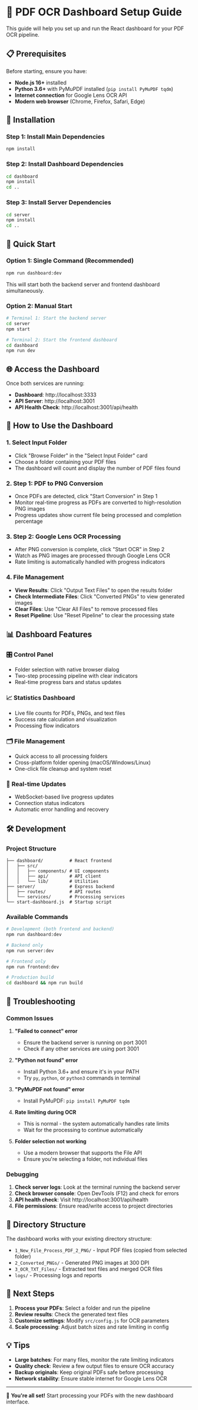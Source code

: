 # 🚀 PDF OCR Dashboard Setup Guide

This guide will help you set up and run the React dashboard for your PDF OCR pipeline.

## 📋 Prerequisites

Before starting, ensure you have:

- **Node.js 16+** installed
- **Python 3.6+** with PyMuPDF installed (`pip install PyMuPDF tqdm`)
- **Internet connection** for Google Lens OCR API
- **Modern web browser** (Chrome, Firefox, Safari, Edge)

## 🔧 Installation

### Step 1: Install Main Dependencies
```bash
npm install
```

### Step 2: Install Dashboard Dependencies
```bash
cd dashboard
npm install
cd ..
```

### Step 3: Install Server Dependencies
```bash
cd server
npm install
cd ..
```

## 🚀 Quick Start

### Option 1: Single Command (Recommended)
```bash
npm run dashboard:dev
```

This will start both the backend server and frontend dashboard simultaneously.

### Option 2: Manual Start
```bash
# Terminal 1: Start the backend server
cd server
npm start

# Terminal 2: Start the frontend dashboard  
cd dashboard
npm run dev
```

## 🌐 Access the Dashboard

Once both services are running:

- **Dashboard**: http://localhost:3333
- **API Server**: http://localhost:3001
- **API Health Check**: http://localhost:3001/api/health

## 📱 How to Use the Dashboard

### 1. **Select Input Folder**
- Click "Browse Folder" in the "Select Input Folder" card
- Choose a folder containing your PDF files
- The dashboard will count and display the number of PDF files found

### 2. **Step 1: PDF to PNG Conversion**
- Once PDFs are detected, click "Start Conversion" in Step 1
- Monitor real-time progress as PDFs are converted to high-resolution PNG images
- Progress updates show current file being processed and completion percentage

### 3. **Step 2: Google Lens OCR Processing**
- After PNG conversion is complete, click "Start OCR" in Step 2
- Watch as PNG images are processed through Google Lens OCR
- Rate limiting is automatically handled with progress indicators

### 4. **File Management**
- **View Results**: Click "Output Text Files" to open the results folder
- **Check Intermediate Files**: Click "Converted PNGs" to view generated images
- **Clear Files**: Use "Clear All Files" to remove processed files
- **Reset Pipeline**: Use "Reset Pipeline" to clear the processing state

## 📊 Dashboard Features

### 🎛️ **Control Panel**
- Folder selection with native browser dialog
- Two-step processing pipeline with clear indicators
- Real-time progress bars and status updates

### 📈 **Statistics Dashboard**
- Live file counts for PDFs, PNGs, and text files
- Success rate calculation and visualization
- Processing flow indicators

### 🗂️ **File Management**
- Quick access to all processing folders
- Cross-platform folder opening (macOS/Windows/Linux)
- One-click file cleanup and system reset

### 🔄 **Real-time Updates**
- WebSocket-based live progress updates
- Connection status indicators
- Automatic error handling and recovery

## 🛠️ Development

### Project Structure
```
├── dashboard/          # React frontend
│   ├── src/
│   │   ├── components/ # UI components
│   │   ├── api/        # API client
│   │   └── lib/        # Utilities
├── server/             # Express backend
│   ├── routes/         # API routes
│   └── services/       # Processing services
└── start-dashboard.js  # Startup script
```

### Available Commands
```bash
# Development (both frontend and backend)
npm run dashboard:dev

# Backend only
npm run server:dev

# Frontend only  
npm run frontend:dev

# Production build
cd dashboard && npm run build
```

## 🔧 Troubleshooting

### Common Issues

1. **"Failed to connect" error**
   - Ensure the backend server is running on port 3001
   - Check if any other services are using port 3001

2. **"Python not found" error**
   - Install Python 3.6+ and ensure it's in your PATH
   - Try `py`, `python`, or `python3` commands in terminal

3. **"PyMuPDF not found" error**
   - Install PyMuPDF: `pip install PyMuPDF tqdm`

4. **Rate limiting during OCR**
   - This is normal - the system automatically handles rate limits
   - Wait for the processing to continue automatically

5. **Folder selection not working**
   - Use a modern browser that supports the File API
   - Ensure you're selecting a folder, not individual files

### Debugging

1. **Check server logs**: Look at the terminal running the backend server
2. **Check browser console**: Open DevTools (F12) and check for errors
3. **API health check**: Visit http://localhost:3001/api/health
4. **File permissions**: Ensure read/write access to project directories

## 📁 Directory Structure

The dashboard works with your existing directory structure:

- `1_New_File_Process_PDF_2_PNG/` - Input PDF files (copied from selected folder)
- `2_Converted_PNGs/` - Generated PNG images at 300 DPI
- `3_OCR_TXT_Files/` - Extracted text files and merged OCR files
- `logs/` - Processing logs and reports

## 🎯 Next Steps

1. **Process your PDFs**: Select a folder and run the pipeline
2. **Review results**: Check the generated text files
3. **Customize settings**: Modify `src/config.js` for OCR parameters
4. **Scale processing**: Adjust batch sizes and rate limiting in config

## 💡 Tips

- **Large batches**: For many files, monitor the rate limiting indicators
- **Quality check**: Review a few output files to ensure OCR accuracy
- **Backup originals**: Keep original PDFs safe before processing
- **Network stability**: Ensure stable internet for Google Lens OCR

---

🎉 **You're all set!** Start processing your PDFs with the new dashboard interface.